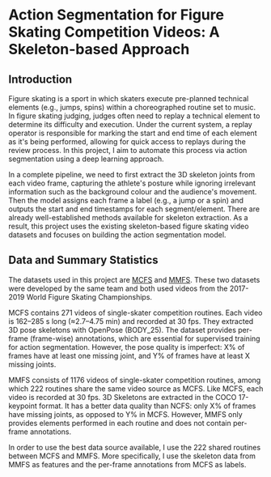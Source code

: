 # Action Segmentation for Figure Skating Competition Videos: A Skeleton-based Approach

## Introduction
Figure skating is a sport in which skaters execute pre-planned technical elements (e.g., jumps, spins) within a choreographed routine set to music. In figure skating judging, judges often need to replay a technical element to determine its difficulty and execution. Under the current system, a replay operator is responsible for marking the start and end time of each element as it's being performed, allowing for quick access to replays during the review process. In this project, I aim to automate this process via action segmentation using a deep learning approach.

In a complete pipeline, we need to first extract the 3D skeleton joints from each video frame, capturing the athlete's posture while ignoring irrelevant information such as the background colour and the audience's movement. Then the model assigns each frame a label (e.g., a jump or a spin) and outputs the start and end timestamps for each segment/element. There are already well-established methods available for skeleton extraction. As a result, this project uses the existing skeleton-based figure skating video datasets and focuses on building the action segmentation model.

## Data and Summary Statistics
The datasets used in this project are [MCFS](https://shenglanliu.github.io/mcfs-dataset/) and [MMFS](https://github.com/dingyn-Reno/MMFS/tree/main). These two datasets were developed by the same team and both used videos from the 2017-2019 World Figure Skating Championships.

MCFS contains 271 videos of single-skater competition routines. Each video is 162–285 s long (≈2.7–4.75 min) and recorded at 30 fps. They extracted 3D pose skeletons with OpenPose (BODY_25). The dataset provides per-frame (frame-wise) annotations, which are essential for supervised training for action segmentation. However, the pose quality is imperfect: X% of frames have at least one missing joint, and Y% of frames have at least X missing joints.

MMFS consists of 1176 videos of single-skater competition routines, among which 222 routines share the same video source as MCFS. Like MCFS, each video is recorded at 30 fps. 3D Skeletons are extracted in the COCO 17-keypoint format. It has a better data quality than NCFS: only X\% of frames have missing joints, as opposed to Y% in MCFS. However, MMFS only provides elements performed in each routine and does not contain per-frame annotations.

In order to use the best data source available, I use the 222 shared routines between MCFS and MMFS. More specifically, I use the skeleton data from MMFS as features and the per-frame annotations from MCFS as labels.
